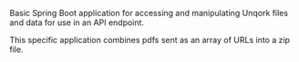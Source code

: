 Basic Spring Boot application for accessing and manipulating Unqork files and data for use in an API endpoint.

This specific application combines pdfs sent as an array of URLs into a zip file.
